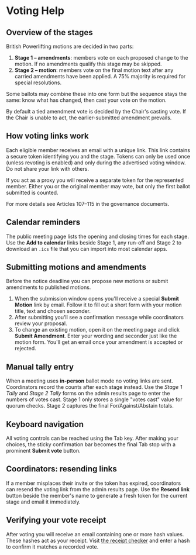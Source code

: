 # Voting Help

## Overview of the stages

British Powerlifting motions are decided in two parts:

1. **Stage 1 – amendments**: members vote on each proposed change to the motion. If no amendments qualify this stage may be skipped.
2. **Stage 2 – motion**: members vote on the final motion text after any carried amendments have been applied. A 75% majority is required for special resolutions.

Some ballots may combine these into one form but the sequence stays the same: know what has changed, then cast your vote on the motion.

By default a tied amendment vote is decided by the Chair's casting vote. If the Chair is unable to act, the earlier-submitted amendment prevails.

## How voting links work

Each eligible member receives an email with a unique link. This link contains a secure token identifying you and the stage. Tokens can only be used once (unless revoting is enabled) and only during the advertised voting window. Do not share your link with others.

If you act as a proxy you will receive a separate token for the represented member. Either you or the original member may vote, but only the first ballot submitted is counted.

For more details see Articles 107–115 in the governance documents.

## Calendar reminders

The public meeting page lists the opening and closing times for each stage.
Use the **Add to calendar** links beside Stage 1, any run-off and Stage 2 to
download an `.ics` file that you can import into most calendar apps.

## Submitting motions and amendments

Before the notice deadline you can propose new motions or submit amendments to
published motions.

1. When the submission window opens you'll receive a special **Submit Motion**
   link by email. Follow it to fill out a short form with your motion title,
   text and chosen seconder.
2. After submitting you'll see a confirmation message while coordinators review
   your proposal.
3. To change an existing motion, open it on the meeting page and click
   **Submit Amendment**. Enter your wording and seconder just like the motion
   form. You'll get an email once your amendment is accepted or rejected.

## Manual tally entry

When a meeting uses **in-person** ballot mode no voting links are sent.
Coordinators record the counts after each stage instead.
Use the *Stage&nbsp;1 Tally* and *Stage&nbsp;2 Tally* forms on the admin
results page to enter the numbers of votes cast. Stage&nbsp;1 only stores a
single "votes cast" value for quorum checks. Stage&nbsp;2 captures the final
For/Against/Abstain totals.

## Keyboard navigation

All voting controls can be reached using the Tab key. After making your choices, the sticky confirmation bar becomes the final Tab stop with a prominent **Submit vote** button.

## Coordinators: resending links

If a member misplaces their invite or the token has expired, coordinators can resend the voting link from the admin results page. Use the **Resend link** button beside the member's name to generate a fresh token for the current stage and email it immediately.

## Verifying your vote receipt

After voting you will receive an email containing one or more hash values. These hashes act as your receipt. Visit [the receipt checker](/vote/verify-receipt) and enter a hash to confirm it matches a recorded vote.
